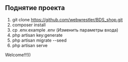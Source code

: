 ## Поднятие проекта 
1. git clone https://github.com/webwrestler/BDS_shop.git
2. composer install
3. cp .env.example .env (Изменить параметры входа)
4. php artisan key:generate
5. php artisan migrate --seed
6. php artisan serve

Welcome!!!))
